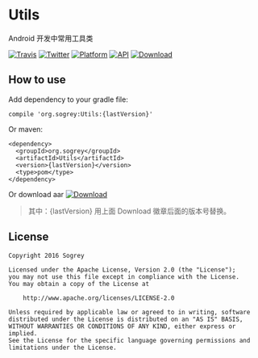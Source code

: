 # Utils
Android 开发中常用工具类


[![Travis](https://img.shields.io/badge/License-Apache2.0-blue.svg)](http://www.apache.org/licenses/LICENSE-2.0)
[![Twitter](https://img.shields.io/badge/Gradle-3.3-brightgreen.svg)](https://gradle.org/releases)
[![Platform](https://img.shields.io/badge/platform-Android-green.svg?style=flat)](https://www.android.com)
[![API](https://img.shields.io/badge/API-9%2B-brightgreen.svg?style=flat)](https://android-arsenal.com/api?level=9)
[![Download](https://api.bintray.com/packages/sogrey/maven/Utils/images/download.svg) ](https://bintray.com/sogrey/maven/Utils/_latestVersion)


## How to use

Add dependency to your gradle file:

    compile 'org.sogrey:Utils:{lastVersion}'

Or maven:

    <dependency>
      <groupId>org.sogrey</groupId>
      <artifactId>Utils</artifactId>
      <version>{lastVersion}</version>
      <type>pom</type>
    </dependency>

Or download aar [![Download](https://api.bintray.com/packages/sogrey/maven/Utils/images/download.svg) ](https://bintray.com/sogrey/maven/download_file?file_path=org%2Fsogrey%2FUtils%2F0.0.1%2FUtils-0.0.1.aar)

> 其中：{lastVersion} 用上面 Download 徽章后面的版本号替换。


## License

    Copyright 2016 Sogrey

    Licensed under the Apache License, Version 2.0 (the "License");
    you may not use this file except in compliance with the License.
    You may obtain a copy of the License at

        http://www.apache.org/licenses/LICENSE-2.0

    Unless required by applicable law or agreed to in writing, software
    distributed under the License is distributed on an "AS IS" BASIS,
    WITHOUT WARRANTIES OR CONDITIONS OF ANY KIND, either express or implied.
    See the License for the specific language governing permissions and
    limitations under the License.